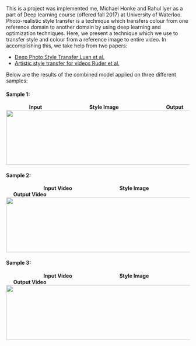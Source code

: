 
This is a project was implemented me, Michael Honke and Rahul Iyer as a part of Deep learning course (offered fall 2017) at University of Waterloo. Photo-realistic style transfer is a technique which transfers colour from one reference domain to another domain by using deep learning and optimization techniques. Here, we present a technique which we use to transfer style and colour from a reference image to entire video. In accomplishing this, we take help from two papers:

* [Deep Photo Style Transfer Luan et al.](https://arxiv.org/abs/1703.07511)
* [Artistic style transfer for videos Ruder et al.](https://arxiv.org/abs/1604.08610)

<!--
![Alt Text](car.gif)
-->
Below are the results of the combined model applied on three different samples:

#### Sample 1:
&nbsp; &nbsp; &nbsp; &nbsp; &nbsp; &nbsp; &nbsp; &nbsp; **Input** &nbsp; &nbsp; &nbsp; &nbsp; &nbsp; &nbsp; &nbsp; &nbsp; &nbsp; &nbsp; &nbsp; &nbsp; &nbsp; &nbsp; &nbsp; &nbsp; **Style Image** &nbsp; &nbsp; &nbsp; &nbsp; &nbsp; &nbsp; &nbsp; &nbsp; &nbsp; &nbsp; &nbsp; &nbsp; &nbsp; &nbsp; &nbsp; &nbsp; **Output**
<img src="car.gif" width="1000" height="150" />

#### Sample 2:
&nbsp; &nbsp; &nbsp; &nbsp; &nbsp; &nbsp; &nbsp; &nbsp; &nbsp; &nbsp; &nbsp; &nbsp; &nbsp; **Input Video** &nbsp; &nbsp; &nbsp; &nbsp; &nbsp; &nbsp; &nbsp; &nbsp; &nbsp; &nbsp; &nbsp; &nbsp; &nbsp; &nbsp; &nbsp; &nbsp; **Style Image** &nbsp; &nbsp; &nbsp; &nbsp; &nbsp; &nbsp; &nbsp; &nbsp; &nbsp; &nbsp; &nbsp; &nbsp; &nbsp; &nbsp; &nbsp; &nbsp; &nbsp;**Output Video**
<img src="paris.gif" width="1000" height="150" />

#### Sample 3:
&nbsp; &nbsp; &nbsp; &nbsp; &nbsp; &nbsp; &nbsp; &nbsp; &nbsp; &nbsp; &nbsp; &nbsp; &nbsp; **Input Video** &nbsp; &nbsp; &nbsp; &nbsp; &nbsp; &nbsp; &nbsp; &nbsp; &nbsp; &nbsp; &nbsp; &nbsp; &nbsp; &nbsp; &nbsp; &nbsp; **Style Image** &nbsp; &nbsp; &nbsp; &nbsp; &nbsp; &nbsp; &nbsp; &nbsp; &nbsp; &nbsp; &nbsp; &nbsp; &nbsp; &nbsp; &nbsp; &nbsp; &nbsp;**Output Video**
<img src="square.gif" width="1000" height="150" />
